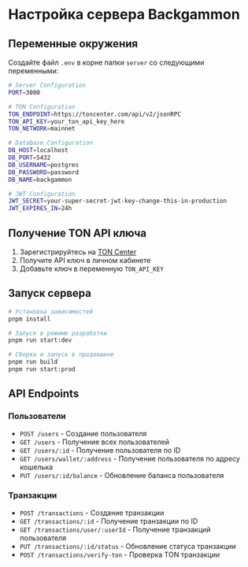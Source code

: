 # Настройка сервера Backgammon

## Переменные окружения

Создайте файл `.env` в корне папки `server` со следующими переменными:

```bash
# Server Configuration
PORT=3000

# TON Configuration
TON_ENDPOINT=https://toncenter.com/api/v2/jsonRPC
TON_API_KEY=your_ton_api_key_here
TON_NETWORK=mainnet

# Database Configuration
DB_HOST=localhost
DB_PORT=5432
DB_USERNAME=postgres
DB_PASSWORD=password
DB_NAME=backgammon

# JWT Configuration
JWT_SECRET=your-super-secret-jwt-key-change-this-in-production
JWT_EXPIRES_IN=24h
```

## Получение TON API ключа

1. Зарегистрируйтесь на [TON Center](https://toncenter.com/)
2. Получите API ключ в личном кабинете
3. Добавьте ключ в переменную `TON_API_KEY`

## Запуск сервера

```bash
# Установка зависимостей
pnpm install

# Запуск в режиме разработки
pnpm run start:dev

# Сборка и запуск в продакшене
pnpm run build
pnpm run start:prod
```

## API Endpoints

### Пользователи
- `POST /users` - Создание пользователя
- `GET /users` - Получение всех пользователей
- `GET /users/:id` - Получение пользователя по ID
- `GET /users/wallet/:address` - Получение пользователя по адресу кошелька
- `PUT /users/:id/balance` - Обновление баланса пользователя

### Транзакции
- `POST /transactions` - Создание транзакции
- `GET /transactions/:id` - Получение транзакции по ID
- `GET /transactions/user/:userId` - Получение транзакций пользователя
- `PUT /transactions/:id/status` - Обновление статуса транзакции
- `POST /transactions/verify-ton` - Проверка TON транзакции 